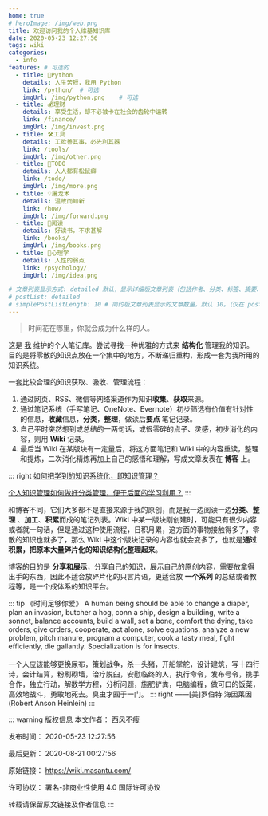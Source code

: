 ```yaml
---
home: true
# heroImage: /img/web.png
title: 欢迎访问我的个人维基知识库
date: 2020-05-23 12:27:56
tags: wiki
categories: 
  - info
features: # 可选的
  - title: 🐍Python
    details: 人生苦短，我用 Python
    link: /python/  # 可选
    imgUrl: /img/python.png    # 可选
  - title: 💰理财
    details: 享受生活，却不必被卡在社会的齿轮中运转
    link: /finance/
    imgUrl: /img/invest.png
  - title: 🛠️工具
    details: 工欲善其事，必先利其器
    link: /tools/
    imgUrl: /img/other.png  
  - title: 📌TODO
    details: 人人都有松鼠癖
    link: /todo/
    imgUrl: /img/more.png
  - title: 💡屠龙术
    details: 温故而知新
    link: /how/
    imgUrl: /img/forward.png
  - title: 📖阅读
    details: 好读书，不求甚解
    link: /books/
    imgUrl: /img/books.png
  - title: 💞️心理学
    details: 人性的弱点
    link: /psychology/
    imgUrl: /img/idea.png

# 文章列表显示方式: detailed 默认，显示详细版文章列表（包括作者、分类、标签、摘要、分页等）| simple => 显示简约版文章列表（仅标题和日期）| none 不显示文章列表
# postList: detailed
# simplePostListLength: 10 # 简约版文章列表显示的文章数量，默认 10。（仅在 postList 设置为 simple 时生效）
---
```


> 时间花在哪里，你就会成为什么样的人。

这是 [我](https://www.masantu.com/) 维护的个人笔记库。尝试寻找一种优雅的方式来 **结构化** 管理我的知识。目的是将零散的知识点放在一个集中的地方，不断递归重构，形成一套为我所用的知识系统。

一套比较合理的知识获取、吸收、管理流程：

1. 通过网页、RSS、微信等网络渠道作为知识**收集**、**获取**来源。
2. 通过笔记系统（手写笔记、OneNote、Evernote）初步筛选有价值有针对性的信息，**收藏**信息，**分类**，**整理**，做读后**要点** 笔记记录。
3. 自己平时突然想到或总结的一两句话，或很零碎的点子、灵感，初步消化的内容，则用 **Wiki** 记录。
4. 最后当 Wiki 在某版块有一定量后，将这方面笔记和 Wiki 中的内容重读，整理和提炼，二次消化精炼再加上自己的感悟和理解，写成文章发表在 **博客** 上。

::: right
[如何把学到的知识系统化，即知识管理？](https://www.zhihu.com/question/20737761)

[个人知识管理如何做好分类管理，便于后面的学习利用？](https://www.zhihu.com/question/19621305)
:::

和博客不同，它们大多都不是直接来源于我的原创，而是我一边阅读一边**分类**、**整理** 、**加工**、**积累**而成的笔记列表。Wiki 中某一版块刚创建时，可能只有很少内容或者就一句话，但是通过这种使用流程，日积月累，这方面的事物接触得多了，零散的知识也就多了，那么 Wiki 中这个版块记录的内容也就会变多了，也就是**通过积累，把原本大量碎片化的知识结构化整理起来**。

博客的目的是 **分享和展示**，分享自己的知识，展示自己的原创内容，需要放拿得出手的东西，因此不适合放碎片化的只言片语，更适合放 **一个系列** 的总结或者教程等，是一个成体系的知识平台。

::: tip 《时间足够你爱》
A human being should be able to change a diaper, plan an invasion, butcher a hog, conn a ship, design a building, write a sonnet, balance accounts, build a wall, set a bone, comfort the dying, take orders, give orders, cooperate, act alone, solve equations, analyze a new problem, pitch manure, program a computer, cook a tasty meal, fight efficiently, die gallantly. Specialization is for insects.
<br>
<br>
一个人应该能够更换尿布，策划战争，杀一头猪，开船掌舵，设计建筑，写十四行诗，会计结算，粉刷砌墙，治疗脱臼，安慰临终的人，执行命令，发布号令，携手合作，独立行动，解数学方程，分析问题，施肥铲粪，电脑编程，做可口的饭菜，高效地战斗，勇敢地死去。臭虫才囿于一门。
::: right
——[美]罗伯特·海因莱因(Robert Anson Heinlein)
:::

::: warning 版权信息
本文作者： 西风不瘦

发布时间： 2020-05-23 12:27:56

最后更新： 2020-08-21 00:27:56

原始链接： https://wiki.masantu.com/

许可协议： 署名-非商业性使用 4.0 国际许可协议

转载请保留原文链接及作者信息
:::